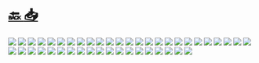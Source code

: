 #
# [🔙 ](../../)    <a href="../pdfs/999_🧪 Pruebas_⬜ Estudio Básico de Seguridad y Salud, telegramv1.pdf">📥</a>
 <img src="page0.jpg">   <img src="page1.jpg">   <img src="page10.jpg">   <img src="page11.jpg">   <img src="page12.jpg">   <img src="page13.jpg">   <img src="page14.jpg">   <img src="page15.jpg">   <img src="page16.jpg">   <img src="page17.jpg">   <img src="page18.jpg">   <img src="page19.jpg">   <img src="page2.jpg">   <img src="page20.jpg">   <img src="page21.jpg">   <img src="page22.jpg">   <img src="page23.jpg">   <img src="page24.jpg">   <img src="page25.jpg">   <img src="page26.jpg">   <img src="page27.jpg">   <img src="page28.jpg">   <img src="page29.jpg">   <img src="page3.jpg">   <img src="page30.jpg">   <img src="page31.jpg">   <img src="page32.jpg">   <img src="page33.jpg">   <img src="page34.jpg">   <img src="page35.jpg">   <img src="page36.jpg">   <img src="page37.jpg">   <img src="page38.jpg">   <img src="page39.jpg">   <img src="page4.jpg">   <img src="page40.jpg">   <img src="page41.jpg">   <img src="page42.jpg">   <img src="page43.jpg">   <img src="page5.jpg">   <img src="page6.jpg">   <img src="page7.jpg">   <img src="page8.jpg">   <img src="page9.jpg"> 

            
                